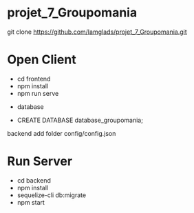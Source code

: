 # projet_7_Groupomania 

 git clone https://github.com/Iamglads/projet_7_Groupomania.git



# Open Client

- cd frontend
- npm install 
- npm run serve


* database 
- CREATE DATABASE database_groupomania;

backend 
add folder config/config.json


# Run Server 
- cd backend
- npm install 
- sequelize-cli db:migrate
- npm start